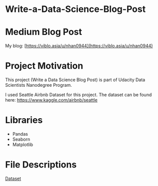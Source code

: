 # Write-a-Data-Science-Blog-Post

# Medium Blog Post
My blog: [https://viblo.asia/u/nhan0944](https://viblo.asia/u/nhan0944)

# Project Motivation
This project (Write a Data Science Blog Post) is part of Udacity Data Scientists Nanodegree Program.

I used Seattle Airbnb Dataset for this project. The dataset can be found here: https://www.kaggle.com/airbnb/seattle

# Libraries
- Pandas
- Seaborn
- Matplotlib

# File Descriptions

[Dataset](https://www.kaggle.com/datasets/airbnb/seattle/data)
